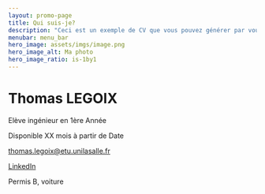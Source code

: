 ```yaml
---
layout: promo-page
title: Qui suis-je?
description: "Ceci est un exemple de CV que vous pouvez générer par vous-même"
menubar: menu_bar
hero_image: assets/imgs/image.png
hero_image_alt: Ma photo
hero_image_ratio: is-1by1
---
```


# Thomas LEGOIX
Elève ingénieur en 1ère Année


Disponible XX mois à partir de Date

[thomas.legoix@etu.unilasalle.fr](thomas.legoix@etu.unilasalle.fr)

[LinkedIn](https://www.linkedin.com/in/Prenom.Nom)

Permis B, voiture

